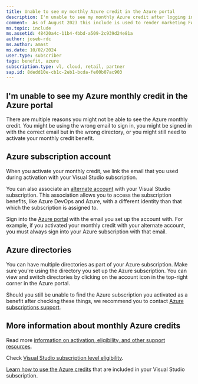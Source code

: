 ```yaml
---
title: Unable to see my monthly Azure credit in the Azure portal
description: I'm unable to see my monthly Azure credit after logging into the Azure portal 
comment:  As of August 2023 this include is used to render marketing FAQ content for VS Subscriptions in the following portals - VSCom, Manage, and My portals. It was not used for learn.microsoft.com content at that time. SMEs are Jose Becerra and Larissa Crawford of Red Door Collaborative and Angela Cao-Hong.
ms.topic: include
ms.assetid: 48420a4c-11b4-4bbd-a509-2c939d24e81a
author: joseb-rdc
ms.author: amast
ms.date: 10/02/2024
user.type: subscriber
tags: benefit, azure
subscription.type: vl, cloud, retail, partner
sap.id: 8dedd10e-cb1c-2eb1-bcda-fe00b07ac903
---
```


## I'm unable to see my Azure monthly credit in the Azure portal

There are multiple reasons you might not be able to see the Azure monthly credit. You might be using the wrong email to sign in, you might be signed in with the correct email but in the wrong directory, or you might still need to activate your monthly credit benefit. 

## Azure subscription account 

When you activate your monthly credit, we link the email that you used during activation with your Visual Studio subscription. 

You can also associate an [alternate account](https://learn.microsoft.com/visualstudio/subscriptions/vs-alternate-identity) with your Visual Studio subscription. This association allows you to access the subscription benefits, like Azure DevOps and Azure, with a different identity than that which the subscription is assigned to. 

Sign into the [Azure portal](https://portal.azure.com/) with the email you set up the account with. For example, if you activated your monthly credit with your alternate account, you must always sign into your Azure subscription with that email. 

## Azure directories
 
You can have multiple directories as part of your Azure subscription. Make sure you're using the directory you set up the Azure subscription. You can view and switch directories by clicking on the account icon in the top-right corner in the Azure portal. 

Should you still be unable to find the Azure subscription you activated as a benefit after checking these things, we recommend you to contact [Azure subscriptions support](https://learn.microsoft.com/azure/azure-portal/supportability/how-to-create-azure-support-request). 

## More information about monthly Azure credits

Read more [information on activation, eligibility, and other support resources](https://learn.microsoft.com/visualstudio/subscriptions/vs-azure). 

Check [Visual Studio subscription level eligibility](https://learn.microsoft.com/visualstudio/subscriptions/vs-azure-eligibility).

[Learn how to use the Azure credits](https://azure.microsoft.com/pricing/member-offers/credit-for-visual-studio-subscribers/#azure-credits) that are included in your Visual Studio subscription. 